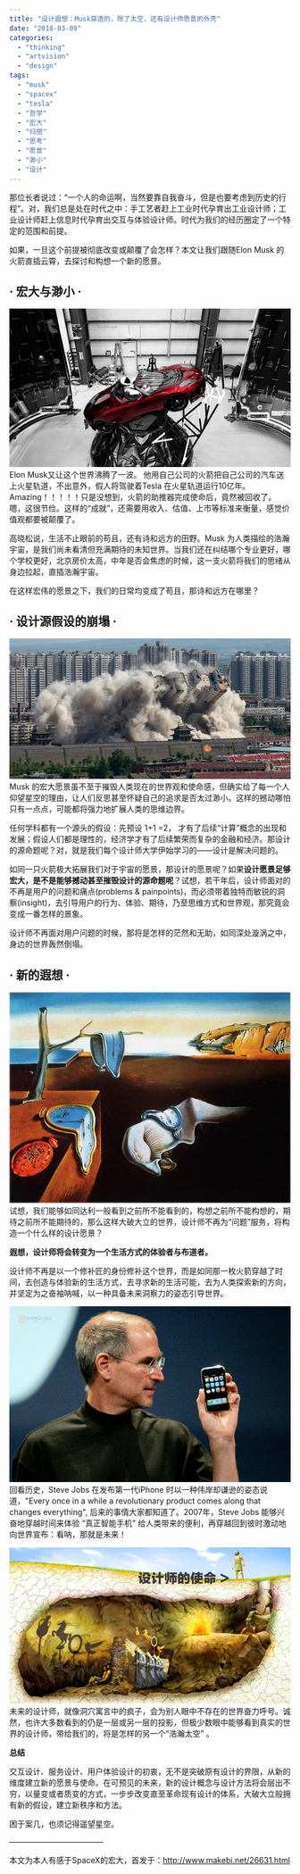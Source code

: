 ```yaml
---
title: "设计遐想：Musk穿透的，除了太空，还有设计师愿景的外壳"
date: "2018-03-09"
categories: 
  - "thinking"
  - "artvision"
  - "design"
tags: 
  - "musk"
  - "spacex"
  - "tesla"
  - "哲学"
  - "宏大"
  - "归宿"
  - "思考"
  - "愿景"
  - "渺小"
  - "设计"
---
```


那位长者说过：“一个人的命运啊，当然要靠自我奋斗，但是也要考虑到历史的行程”。对，我们总是处在时代之中：手工艺者赶上工业时代孕育出工业设计师；工业设计师赶上信息时代孕育出交互与体验设计师。时代为我们的经历圈定了一个特定的范围和前提。

如果，一旦这个前提被彻底改变或颠覆了会怎样？本文让我们跟随Elon Musk 的火箭直插云霄，去探讨和构想一个新的愿景。

## · 宏大与渺小 ·

![](images/1.jpg)Elon Musk又让这个世界沸腾了一波。 他用自己公司的火箭把自己公司的汽车送上火星轨道，不出意外，假人将驾驶着Tesla 在火星轨道运行10亿年。Amazing！！！！！只是没想到，火箭的助推器完成使命后，竟然被回收了。嗯，这很节俭。这样的“成就”，还需要用收入、估值、上市等标准来衡量，感觉价值观都要被颠覆了。

高晓松说，生活不止眼前的苟且，还有诗和远方的田野。Musk 为人类描绘的浩瀚宇宙，是我们尚未看清但充满期待的未知世界。当我们还在纠结哪个专业更好，哪个学校更好，北京房价太高，中年是否会焦虑的时候，这一支火箭将我们的思绪从身边拉起，直插浩瀚宇宙。

在这样宏伟的愿景之下，我们的日常均变成了苟且，那诗和远方在哪里？

## · 设计源假设的崩塌 ·

![](images/2.jpg)Musk 的宏大愿景虽不至于摧毁人类现在的世界观和使命感，但确实给了每一个人仰望星空的理由，让人们反思甚至怀疑自己的追求是否太过渺小。这样的撼动哪怕只有一点点，可能都将强力地扩展人类的思维边界。

任何学科都有一个源头的假设：先预设 1+1 =2， 才有了后续“计算”概念的出现和发展；假设人们都是理性的，经济学才有了后续繁荣而复杂的金融和经济。那设计的源命题呢？对，就是我们每个设计师大学伊始学习的——设计是解决问题的。

如同一只火箭极大拓展我们对于宇宙的愿景，那设计的愿景呢？如果**设计愿景****足够宏大，是不是****能够撼动****甚至****摧毁设计的源命题呢**？试想，若干年后，设计师面对的不再是用户的问题和痛点(problems & painpoints)，而必须带着独特而敏锐的洞察(insight)，去引导用户的行为、体验、期待，乃至思维方式和世界观，那究竟会变成一番怎样的景象。

设计师不再面对用户问题的时候，那将是怎样的茫然和无助，如同深处漩涡之中，身边的世界轰然倒塌。

## · 新的遐想 ·

![](images/3.jpg)试想，我们能够如同达利一般看到之前所不能看到的，构想之前所不能构想的，期待之前所不能期待的，那么这样大破大立的世界，设计师不再为“问题”服务，将构造一个什么样的设计愿景？

**遐想，设计师将会转变为一个生活方式的体验者与布道者。**

设计师不再是以一个修补匠的身份修补这个世界，而是如同那一枚火箭穿越了时间，去创造与体验新的生活方式，去寻求新的生活可能，去为人类探索新的方向，并坚定为之奋袖呐喊，以一种具备未来洞察力的姿态引导世界。

![](images/4.jpg)回看历史，Steve Jobs 在发布第一代iPhone 时以一种伟岸却谦逊的姿态说道，"Every once in a while a revolutionary product comes along that changes everything", 后来的事情大家都知道了。2007年，Steve Jobs 能够兴奋地穿越时间来体验 “真正智能手机” 给人类带来的便利，再穿越回到彼时激动地向世界宣布：看呐，那就是未来！

![](images/5.jpg)未来的设计师，就像洞穴寓言中的疯子，会为别人眼中不存在的世界奋力呼号。诚然，也许大多数看到的仍是一层或另一层的投影，但极少数眼中能够看到真实的世界的设计师，带给我们的，将是怎样的另一个“浩瀚太空” 。

**总结**

交互设计、服务设计、用户体验设计的初衷，无不是突破原有设计的界限，从新的维度建立新的愿景与使命。在可预见的未来，新的设计概念与设计方法将会层出不穷，以量变或者质变的方式，一步步改变直至革命现有设计的体系，大破大立般拥有新的假设，建立新秩序和方法。

困于案几，也须记得遥望星空。

————————————

本文为本人有感于SpaceX的宏大，首发于：http://www.makebi.net/26631.html

